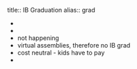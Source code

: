 title:: IB Graduation
alias:: grad

-
-
- not happening
- virtual assemblies, therefore no IB grad
- cost neutral - kids have to pay
-